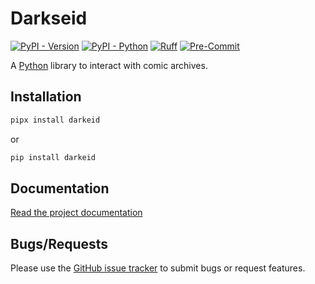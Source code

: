# Darkseid

[![PyPI - Version](https://img.shields.io/pypi/v/darkseid.svg)](https://pypi.org/project/darkseid/)
[![PyPI - Python](https://img.shields.io/pypi/pyversions/darkseid.svg)](https://pypi.org/project/darkseid/)
[![Ruff](https://img.shields.io/badge/Linter-Ruff-informational)](https://github.com/charliermarsh/ruff)
[![Pre-Commit](https://img.shields.io/badge/Pre--Commit-Enabled-informational?logo=pre-commit)](https://github.com/pre-commit/pre-commit)

A [Python](https://www.python.org/) library to interact with comic archives.

## Installation

```bash
pipx install darkeid
```

or

```bash
pip install darkeid
```

## Documentation

[Read the project documentation](https://darkseid.readthedocs.io/en/stable/?badge=latest)

## Bugs/Requests

Please use the
[GitHub issue tracker](https://github.com/Metron-Project/darkseid/issues) to
submit bugs or request features.
